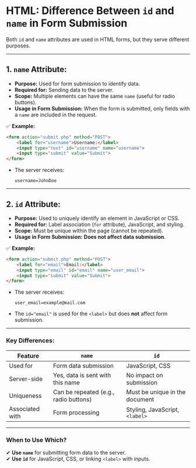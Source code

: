 # HTML: **Difference Between `id` and `name` in Form Submission**  

Both `id` and `name` attributes are used in HTML forms, but they serve different purposes.

---

## **1. `name` Attribute:**
- **Purpose:** Used for form submission to identify data.
- **Required for:** Sending data to the server.
- **Scope:** Multiple elements can have the same `name` (useful for radio buttons).
- **Usage in Form Submission:** When the form is submitted, only fields with a `name` are included in the request.

✅ **Example:**
```html
<form action="submit.php" method="POST">
    <label for="username">Username:</label>
    <input type="text" id="username" name="username">
    <input type="submit" value="Submit">
</form>
```
- The server receives:  
  ```
  username=JohnDoe
  ```

---

## **2. `id` Attribute:**
- **Purpose:** Used to uniquely identify an element in JavaScript or CSS.
- **Required for:** Label association (`for` attribute), JavaScript, and styling.
- **Scope:** Must be unique within the page (cannot be repeated).
- **Usage in Form Submission:** **Does not affect data submission**.

✅ **Example:**
```html
<form action="submit.php" method="POST">
    <label for="email">Email:</label>
    <input type="email" id="email" name="user_email">
    <input type="submit" value="Submit">
</form>
```
- The server receives:
  ```
  user_email=example@mail.com
  ```
- The `id="email"` is used for the `<label>` but does **not** affect form submission.

---

### **Key Differences:**
| Feature     | `name` | `id` |
|------------|--------|------|
| Used for   | Form data submission | JavaScript, CSS |
| Server-side | Yes, data is sent with this name | No impact on submission |
| Uniqueness | Can be repeated (e.g., radio buttons) | Must be unique in the document |
| Associated with | Form processing | Styling, JavaScript, `<label>` |

---

### **When to Use Which?**
✔ **Use `name`** for submitting form data to the server.  
✔ **Use `id`** for JavaScript, CSS, or linking `<label>` with inputs.  
